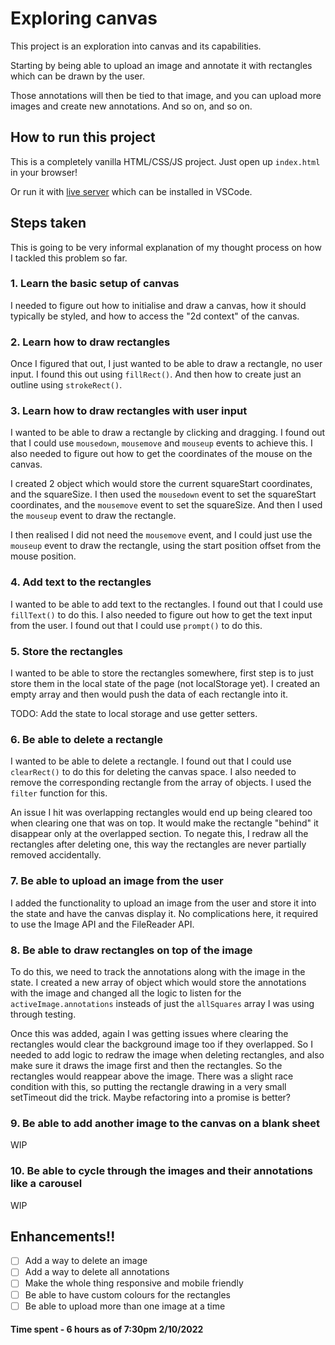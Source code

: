 # Exploring canvas

This project is an exploration into canvas and its capabilities.

Starting by being able to upload an image and annotate it with rectangles which can be drawn by the user.

Those annotations will then be tied to that image, and you can upload more images and create new annotations. And so on, and so on.

## How to run this project

This is a completely vanilla HTML/CSS/JS project. Just open up `index.html` in your browser!

Or run it with [live server](https://marketplace.visualstudio.com/items?itemName=ritwickdey.LiveServer) which can be installed in VSCode.

## Steps taken

This is going to be very informal explanation of my thought process on how I tackled this problem so far.

### 1. Learn the basic setup of canvas

I needed to figure out how to initialise and draw a canvas, how it should typically be styled, and how to access the "2d context" of the canvas.

### 2. Learn how to draw rectangles

Once I figured that out, I just wanted to be able to draw a rectangle, no user input. I found this out using `fillRect()`. And then how to create just an outline using `strokeRect()`.

### 3. Learn how to draw rectangles with user input

I wanted to be able to draw a rectangle by clicking and dragging. I found out that I could use `mousedown`, `mousemove` and `mouseup` events to achieve this. I also needed to figure out how to get the coordinates of the mouse on the canvas.

I created 2 object which would store the current squareStart coordinates, and the squareSize. I then used the `mousedown` event to set the squareStart coordinates, and the `mousemove` event to set the squareSize. And then I used the `mouseup` event to draw the rectangle.

I then realised I did not need the `mousemove` event, and I could just use the `mouseup` event to draw the rectangle, using the start position offset from the mouse position.

### 4. Add text to the rectangles

I wanted to be able to add text to the rectangles. I found out that I could use `fillText()` to do this. I also needed to figure out how to get the text input from the user. I found out that I could use `prompt()` to do this.

### 5. Store the rectangles

I wanted to be able to store the rectangles somewhere, first step is to just store them in the local state of the page (not localStorage yet). I created an empty array and then would push the data of each rectangle into it.

TODO: Add the state to local storage and use getter setters.

### 6. Be able to delete a rectangle

I wanted to be able to delete a rectangle. I found out that I could use `clearRect()` to do this for deleting the canvas space. I also needed to remove the corresponding rectangle from the array of objects. I used the `filter` function for this.

An issue I hit was overlapping rectangles would end up being cleared too when clearing one that was on top. It would make the rectangle "behind" it disappear only at the overlapped section. To negate this, I redraw all the rectangles after deleting one, this way the rectangles are never partially removed accidentally.

### 7. Be able to upload an image from the user

I added the functionality to upload an image from the user and store it into the state and have the canvas display it. No complications here, it required to use the Image API and the FileReader API.

### 8. Be able to draw rectangles on top of the image

To do this, we need to track the annotations along with the image in the state. I created a new array of object which would store the annotations with the image and changed all the logic to listen for the `activeImage.annotations` insteads of just the `allSquares` array I was using through testing.

Once this was added, again I was getting issues where clearing the rectangles would clear the background image too if they overlapped. So I needed to add logic to redraw the image when deleting rectangles, and also make sure it draws the image first and then the rectangles. So the rectangles would reappear above the image. There was a slight race condition with this, so putting the rectangle drawing in a very small setTimeout did the trick. Maybe refactoring into a promise is better?

### 9. Be able to add another image to the canvas on a blank sheet

WIP

### 10. Be able to cycle through the images and their annotations like a carousel

WIP

## Enhancements!!

- [ ] Add a way to delete an image
- [ ] Add a way to delete all annotations
- [ ] Make the whole thing responsive and mobile friendly
- [ ] Be able to have custom colours for the rectangles
- [ ] Be able to upload more than one image at a time

#### Time spent - 6 hours as of 7:30pm 2/10/2022
